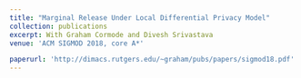 ```yaml
---
title: "Marginal Release Under Local Differential Privacy Model"
collection: publications
excerpt: With Graham Cormode and Divesh Srivastava
venue: 'ACM SIGMOD 2018, core A*'

paperurl: 'http://dimacs.rutgers.edu/~graham/pubs/papers/sigmod18.pdf'
---
```

